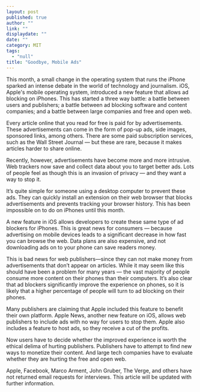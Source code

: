 ```yaml
---
layout: post
published: true
author: ""
link: ""
displaydate: ""
date: ""
category: MIT
tags: 
  - "null"
title: "Goodbye, Mobile Ads"
---
```



This month, a small change in the operating system that runs the iPhone sparked an intense debate in the world of technology and journalism. iOS, Apple's mobile operating system, introduced a new feature that allows ad blocking on iPhones. This has started a three way battle: a battle between users and publishers; a battle between ad blocking software and content companies; and a battle between large companies and free and open web.

Every article online that you read for free is paid for by advertisements. These advertisements can come in the form of pop-up ads, side images, sponsored links, among others. There are some paid subscription services, such as the Wall Street Journal — but these are rare, because it makes articles harder to share online.

Recently, however, advertisements have become more and more intrusive. Web trackers now save and collect data about you to target better ads. Lots of people feel as though this is an invasion of privacy — and they want a way to stop it.

It’s quite simple for someone using a desktop computer to prevent these ads. They can quickly install an extension on their web browser that blocks advertisements and prevents tracking your browser history. This has been impossible on to do on iPhones until this month.

A new feature in iOS allows developers to create these same type of ad blockers for iPhones. This is great news for consumers — because advertising on mobile devices leads to a significant decrease in how fast you can browse the web. Data plans are also expensive, and not downloading ads on to your phone can save readers money.

This is bad news for web publishers—since they can not make money from advertisements that don’t appear on articles. While it may seem like this should have been a problem for many years — the vast majority of people consume more content on their phones than their computers. It’s also clear that ad blockers significantly improve the experience on phones, so it is likely that a higher percentage of people will turn to ad blocking on their phones.

Many publishers are claiming that Apple included this feature to benefit their own platform. Apple News, another new feature on iOS, allows web publishers to include ads with no way for users to stop them. Apple also includes a feature to host ads, so they receive a cut of the profits.

Now users have to decide whether the improved experience is worth the ethical delima of hurting publishers. Publishers have to attempt to find new ways to monetize their content. And large tech companies have to evaluate whether they are hurting the free and open web. 

Apple, Facebook, Marco Arment, John Gruber, The Verge, and others have not returned email requests for interviews. This article will be updated with further information. 
